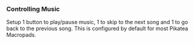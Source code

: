 ### Controlling Music
Setup 1 button to play/pause music, 1 to skip to the next song and 1 to go back to the previous song. This is configured by default for most Pikatea Macropads.